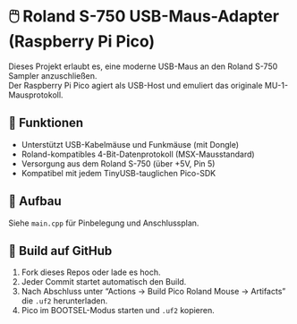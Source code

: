 # 🖱️ Roland S-750 USB-Maus-Adapter (Raspberry Pi Pico)

Dieses Projekt erlaubt es, eine moderne USB-Maus an den Roland S-750 Sampler anzuschließen.  
Der Raspberry Pi Pico agiert als USB-Host und emuliert das originale MU-1-Mausprotokoll.

## 🔧 Funktionen
- Unterstützt USB-Kabelmäuse und Funkmäuse (mit Dongle)
- Roland-kompatibles 4-Bit-Datenprotokoll (MSX-Mausstandard)
- Versorgung aus dem Roland S-750 (über +5V, Pin 5)
- Kompatibel mit jedem TinyUSB-tauglichen Pico-SDK

## 🧱 Aufbau
Siehe `main.cpp` für Pinbelegung und Anschlussplan.

## 🚀 Build auf GitHub
1. Fork dieses Repos oder lade es hoch.
2. Jeder Commit startet automatisch den Build.
3. Nach Abschluss unter “Actions → Build Pico Roland Mouse → Artifacts” die `.uf2` herunterladen.
4. Pico im BOOTSEL-Modus starten und `.uf2` kopieren.
